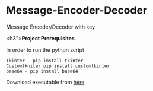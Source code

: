 # Message-Encoder-Decoder
Message Encoder/Decoder with key

<h3"><b>Project Prerequisites</b></h3>

In order to run the python script

    Tkinter - pip install tkinter
    Customtkniter pip install customtkinter
    base64 - pip install base64

Download executable from <a href="https://www.rusin.ro/main/apps/encoder.exe">here</a>
